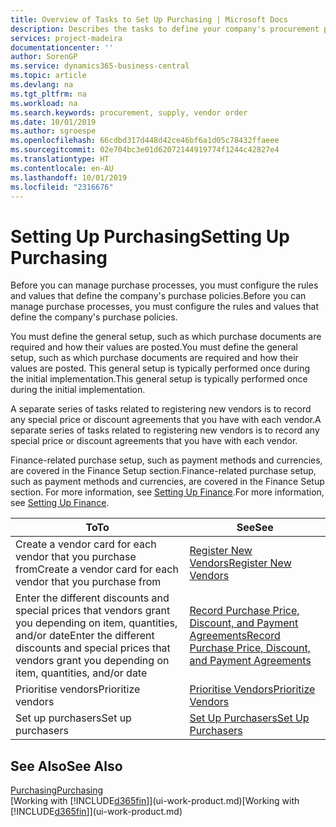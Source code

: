 ```yaml
---
title: Overview of Tasks to Set Up Purchasing | Microsoft Docs
description: Describes the tasks to define your company's procurement policies and set up your purchasing processes.
services: project-madeira
documentationcenter: ''
author: SorenGP
ms.service: dynamics365-business-central
ms.topic: article
ms.devlang: na
ms.tgt_pltfrm: na
ms.workload: na
ms.search.keywords: procurement, supply, vendor order
ms.date: 10/01/2019
ms.author: sgroespe
ms.openlocfilehash: 66cdbd317d448d42ce46bf6a1d05c78432ffaeee
ms.sourcegitcommit: 02e704bc3e01d62072144919774f1244c42827e4
ms.translationtype: HT
ms.contentlocale: en-AU
ms.lasthandoff: 10/01/2019
ms.locfileid: "2316676"
---
```

# <a name="setting-up-purchasing"></a><span data-ttu-id="6d5fe-103">Setting Up Purchasing</span><span class="sxs-lookup"><span data-stu-id="6d5fe-103">Setting Up Purchasing</span></span>
<span data-ttu-id="6d5fe-104">Before you can manage purchase processes, you must configure the rules and values that define the company's purchase policies.</span><span class="sxs-lookup"><span data-stu-id="6d5fe-104">Before you can manage purchase processes, you must configure the rules and values that define the company's purchase policies.</span></span>

<span data-ttu-id="6d5fe-105">You must define the general setup, such as which purchase documents are required and how their values are posted.</span><span class="sxs-lookup"><span data-stu-id="6d5fe-105">You must define the general setup, such as which purchase documents are required and how their values are posted.</span></span> <span data-ttu-id="6d5fe-106">This general setup is typically performed once during the initial implementation.</span><span class="sxs-lookup"><span data-stu-id="6d5fe-106">This general setup is typically performed once during the initial implementation.</span></span>

<span data-ttu-id="6d5fe-107">A separate series of tasks related to registering new vendors is to record any special price or discount agreements that you have with each vendor.</span><span class="sxs-lookup"><span data-stu-id="6d5fe-107">A separate series of tasks related to registering new vendors is to record any special price or discount agreements that you have with each vendor.</span></span>

<span data-ttu-id="6d5fe-108">Finance-related purchase setup, such as payment methods and currencies, are covered in the Finance Setup section.</span><span class="sxs-lookup"><span data-stu-id="6d5fe-108">Finance-related purchase setup, such as payment methods and currencies, are covered in the Finance Setup section.</span></span> <span data-ttu-id="6d5fe-109">For more information, see [Setting Up Finance](finance-setup-finance.md).</span><span class="sxs-lookup"><span data-stu-id="6d5fe-109">For more information, see [Setting Up Finance](finance-setup-finance.md).</span></span>

| <span data-ttu-id="6d5fe-110">To</span><span class="sxs-lookup"><span data-stu-id="6d5fe-110">To</span></span> | <span data-ttu-id="6d5fe-111">See</span><span class="sxs-lookup"><span data-stu-id="6d5fe-111">See</span></span> |
| --- | --- |
| <span data-ttu-id="6d5fe-112">Create a vendor card for each vendor that you purchase from</span><span class="sxs-lookup"><span data-stu-id="6d5fe-112">Create a vendor card for each vendor that you purchase from</span></span>|[<span data-ttu-id="6d5fe-113">Register New Vendors</span><span class="sxs-lookup"><span data-stu-id="6d5fe-113">Register New Vendors</span></span>](purchasing-how-register-new-vendors.md) |
| <span data-ttu-id="6d5fe-114">Enter the different discounts and special prices that vendors grant you depending on item, quantities, and/or date</span><span class="sxs-lookup"><span data-stu-id="6d5fe-114">Enter the different discounts and special prices that vendors grant you depending on item, quantities, and/or date</span></span> |[<span data-ttu-id="6d5fe-115">Record Purchase Price, Discount, and Payment Agreements</span><span class="sxs-lookup"><span data-stu-id="6d5fe-115">Record Purchase Price, Discount, and Payment Agreements</span></span>](purchasing-how-record-purchase-price-discount-payment-agreements.md) |
| <span data-ttu-id="6d5fe-116">Prioritise vendors</span><span class="sxs-lookup"><span data-stu-id="6d5fe-116">Prioritize vendors</span></span> |[<span data-ttu-id="6d5fe-117">Prioritise Vendors</span><span class="sxs-lookup"><span data-stu-id="6d5fe-117">Prioritize Vendors</span></span>](purchasing-how-prioritize-vendors.md) |
| <span data-ttu-id="6d5fe-118">Set up purchasers</span><span class="sxs-lookup"><span data-stu-id="6d5fe-118">Set up purchasers</span></span> |[<span data-ttu-id="6d5fe-119">Set Up Purchasers</span><span class="sxs-lookup"><span data-stu-id="6d5fe-119">Set Up Purchasers</span></span>](purchasing-how-setup-purchasers.md) |

## <a name="see-also"></a><span data-ttu-id="6d5fe-120">See Also</span><span class="sxs-lookup"><span data-stu-id="6d5fe-120">See Also</span></span>
[<span data-ttu-id="6d5fe-121">Purchasing</span><span class="sxs-lookup"><span data-stu-id="6d5fe-121">Purchasing</span></span>](purchasing-manage-purchasing.md)  
<span data-ttu-id="6d5fe-122">[Working with [!INCLUDE[d365fin](includes/d365fin_md.md)]](ui-work-product.md)</span><span class="sxs-lookup"><span data-stu-id="6d5fe-122">[Working with [!INCLUDE[d365fin](includes/d365fin_md.md)]](ui-work-product.md)</span></span>
